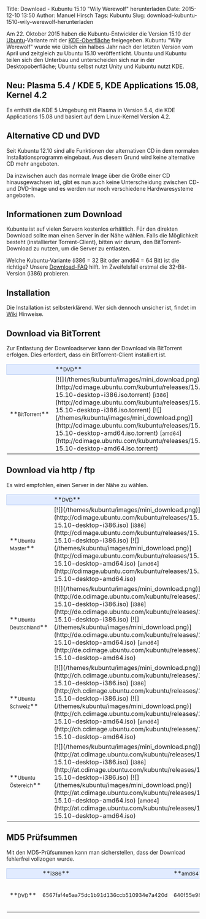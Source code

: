 Title: Download - Kubuntu 15.10 "Wily Werewolf" herunterladen
Date: 2015-12-10 13:50
Author: Manuel Hirsch
Tags: Kubuntu
Slug: download-kubuntu-1510-wily-werewolf-herunterladen

Am 22. Oktober 2015 haben die Kubuntu-Entwickler die Version 15.10 der
[Ubuntu](http://www.ubuntu.com/)-Variante mit der
[KDE-Oberfläche](http://www.kde.org/) freigegeben. Kubuntu "Wily
Werewolf" wurde wie üblich ein halbes Jahr nach der letzten Version vom
April und zeitgleich zu Ubuntu 15.10 veröffentlicht. Ubuntu und Kubuntu
teilen sich den Unterbau und unterscheiden sich nur in der
Desktopoberfläche; Ubuntu selbst nutzt Unity und Kubuntu nutzt KDE.


Neu: Plasma 5.4 / KDE 5, KDE Applications 15.08, Kernel 4.2
-----------------------------------------------------------


Es enthält die KDE 5 Umgebung mit Plasma in Version 5.4, die KDE
Applications 15.08 und basiert auf dem Linux-Kernel Version 4.2.


Alternative CD und DVD
----------------------


Seit Kubuntu 12.10 sind alle Funktionen der alternativen CD in dem
normalen Installationsprogramm eingebaut. Aus diesem Grund wird keine
alternative CD mehr angeboten.


Da inzwischen auch das normale Image über die Größe einer CD
hinausgewachsen ist, gibt es nun auch keine Unterscheidung zwischen CD-
und DVD-Image und es werden nur noch verschiedene Hardwaresysteme
angeboten.


Informationen zum Download
--------------------------


Kubuntu ist auf vielen Servern kostenlos erhältlich. Für den direkten
Download sollte man einen Server in der Nähe wählen. Falls die
Möglichkeit besteht (installierter Torrent-Client), bitten wir darum,
den BitTorrent-Download zu nutzen, um die Server zu entlasten.


Welche Kubuntu-Variante (i386 = 32 Bit oder amd64 = 64 Bit) ist die
richtige? Unsere [Download-FAQ](/download/faq) hilft. Im Zweifelsfall
erstmal die 32-Bit-Version (i386) probieren.


Installation
------------


Die Installation ist selbsterklärend. Wer sich dennoch unsicher ist,
findet im [Wiki](http://wiki.kubuntu-de.org/Installation) Hinweise.


Download via BitTorrent
-----------------------


Zur Entlastung der Downloadserver kann der Download via BitTorrent
erfolgen. Dies erfordert, dass ein BitTorrent-Client installiert ist.


<table width="100%" cellspacing="2" cellpadding="2">


<tbody>


<tr style="border: 1px solid rgb(179, 200, 243); background-color: rgb(225, 235, 255);">


<td width="150" align="left">
 

</td>


<td width="150" align="left">
**<small>DVD</small>**

</td>


</tr>


<tr class="even">


<td>
**<small>BitTorrent</small>**

</td>


<td>
[![](/themes/kubuntu/images/mini_download.png)](http://cdimage.ubuntu.com/kubuntu/releases/15.10/release/kubuntu-15.10-desktop-i386.iso.torrent)
[<small>i386</small>](http://cdimage.ubuntu.com/kubuntu/releases/15.10/release/kubuntu-15.10-desktop-i386.iso.torrent)
[![](/themes/kubuntu/images/mini_download.png)](http://cdimage.ubuntu.com/kubuntu/releases/15.10/release/kubuntu-15.10-desktop-amd64.iso.torrent)
[<small>amd64</small>](http://cdimage.ubuntu.com/kubuntu/releases/15.10/release/kubuntu-15.10-desktop-amd64.iso.torrent)

</td>


</tr>


</tbody>


</table>


Download via http / ftp
-----------------------


Es wird empfohlen, einen Server in der Nähe zu wählen.


<table width="100%" cellspacing="2" cellpadding="2">


<tbody>


<tr style="border: 1px solid rgb(179, 200, 243); background-color: rgb(225, 235, 255);">


<td width="150" align="left">
 

</td>


<td width="150" align="left">
**<small>DVD</small>**

</td>


</tr>


<tr class="even">


<td>
**<small>Ubuntu Master</small>**

</td>


<td>
[![](/themes/kubuntu/images/mini_download.png)](http://cdimage.ubuntu.com/kubuntu/releases/15.10/release/kubuntu-15.10-desktop-i386.iso)
[<small>i386</small>](http://cdimage.ubuntu.com/kubuntu/releases/15.10/release/kubuntu-15.10-desktop-i386.iso)
[![](/themes/kubuntu/images/mini_download.png)](http://cdimage.ubuntu.com/kubuntu/releases/15.10/release/kubuntu-15.10-desktop-amd64.iso)
[<small>amd64</small>](http://cdimage.ubuntu.com/kubuntu/releases/15.10/release/kubuntu-15.10-desktop-amd64.iso)

</td>


</tr>


<tr class="odd">


<td>
**<small>Ubuntu Deutschland</small>**

</td>


<td>
[![](/themes/kubuntu/images/mini_download.png)](http://de.cdimage.ubuntu.com/kubuntu/releases/15.10/release/kubuntu-15.10-desktop-i386.iso)
[<small>i386</small>](http://de.cdimage.ubuntu.com/kubuntu/releases/15.10/release/kubuntu-15.10-desktop-i386.iso)
[![](/themes/kubuntu/images/mini_download.png)](http://de.cdimage.ubuntu.com/kubuntu/releases/15.10/release/kubuntu-15.10-desktop-amd64.iso)
[<small>amd64</small>](http://de.cdimage.ubuntu.com/kubuntu/releases/15.10/release/kubuntu-15.10-desktop-amd64.iso)

</td>


</tr>


<tr class="even">


<td>
**<small>Ubuntu Schweiz</small>**

</td>


<td>
[![](/themes/kubuntu/images/mini_download.png)](http://ch.cdimage.ubuntu.com/kubuntu/releases/15.10/release/kubuntu-15.10-desktop-i386.iso)
[<small>i386</small>](http://ch.cdimage.ubuntu.com/kubuntu/releases/15.10/release/kubuntu-15.10-desktop-i386.iso)
[![](/themes/kubuntu/images/mini_download.png)](http://ch.cdimage.ubuntu.com/kubuntu/releases/15.10/release/kubuntu-15.10-desktop-amd64.iso)
[<small>amd64</small>](http://ch.cdimage.ubuntu.com/kubuntu/releases/15.10/release/kubuntu-15.10-desktop-amd64.iso)

</td>


</tr>


<tr class="odd">


<td>
**<small>Ubuntu Östereich</small>**

</td>


<td>
[![](/themes/kubuntu/images/mini_download.png)](http://at.cdimage.ubuntu.com/kubuntu/releases/15.10/release/kubuntu-15.10-desktop-i386.iso)
[<small>i386</small>](http://at.cdimage.ubuntu.com/kubuntu/releases/15.10/release/kubuntu-15.10-desktop-i386.iso)
[![](/themes/kubuntu/images/mini_download.png)](http://at.cdimage.ubuntu.com/kubuntu/releases/15.10/release/kubuntu-15.10-desktop-amd64.iso)
[<small>amd64</small>](http://at.cdimage.ubuntu.com/kubuntu/releases/15.10/release/kubuntu-15.10-desktop-amd64.iso)

</td>


</tr>


</tbody>


</table>


MD5 Prüfsummen
--------------


Mit den MD5-Prüfsummen kann man sicherstellen, dass der Download
fehlerfrei vollzogen wurde.


<table width="100%" cellspacing="2" cellpadding="2">


<tbody>


<tr style="border: 1px solid rgb(179, 200, 243); background-color: rgb(225, 235, 255);">


<td align="left">
 

</td>


<td width="200" align="left">
**<small>i386</small>**

</td>


<td width="200" align="left">
**<small>amd64</small>**

</td>


<td width="80" align="left">
**<small>MD5/GPG</small>**

</td>


</tr>


<tr class="even">


<td>
**<small>DVD</small>**

</td>


<td>
<small>6567faf4e5aa75dc1b91d136ccb510934e7a420d</small>

</td>


<td>
<small>640f55e98a17a7afa9828ba7c7ee51c801aa8365</small>

</td>


<td>
[![](/themes/kubuntu/images/mini_download.png)](http://cdimage.ubuntu.com/kubuntu/releases/wily/release/MD5SUMS) /  
[![](/themes/kubuntu/images/mini_download.png)](http://cdimage.ubuntu.com/kubuntu/releases/wily/release/MD5SUMS.gpg)

</td>


</tr>


</tbody>


</table>


